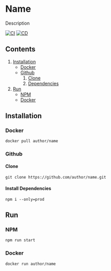 # Name

Description

[![CI](../../actions/workflows/CI.yml/badge.svg)](../../actions/workflows/CI.yml)
[![CD](../../actions/workflows/CD.yml/badge.svg)](../../actions/workflows/CD.yml)

## Contents
1. [Installation](#installation)
    - [Docker](#docker)
    - [Github](#github)
        1. [Clone](#clone)
        2. [Dependencies](#install-dependencies)
2. [Run](#run)
    - [NPM](#npm-1)
    - [Docker](#docker-1)

## Installation

### Docker
```shell
docker pull author/name
```

### Github

#### Clone
```shell
git clone https://github.com/author/name.git
```

#### Install Dependencies
```shell
npm i --only=prod
```

## Run

### NPM
```shell
npm run start
```

### Docker
```shell
docker run author/name
```
